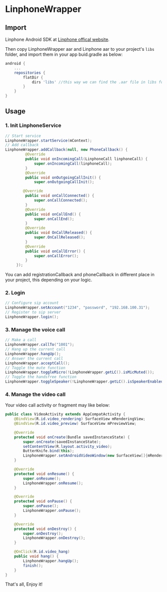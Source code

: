 # LinphoneWrapper

## Import
Linphone Android SDK at [Linphone offical website](http://www.linphone.org/technical-corner/liblinphone/downloads). 

Then
copy LinphoneWrapper aar and Linphone aar to your project's `libs` folder, and import them in your app buid.gradle as below:

```groovy
android {
	...
	repositories {
	    flatDir {
	        dirs 'libs' //this way we can find the .aar file in libs folder
	    }
	}
}


```

## Usage
### 1. Init LinphoneService

```java
// Start service
LinphoneWrapper.startService(mContext);
// Add callback
LinphoneWrapper.addCallback(null, new PhoneCallback() {
         @Override
         public void onIncomingCall(LinphoneCall linphoneCall) {
             super.onIncomingCall(linphoneCall);
         }         
         @Override
         public void onOutgoingCallInit() {
             super.onOutgoingCallInit();

        @Override
         public void onCallConnected() {
             super.onCallConnected();
         }
         @Override
         public void onCallEnd() {
             super.onCallEnd();
         }
         @Override
         public void OnCallReleased() {
             super.OnCallReleased();
         }
         @Override
         public void onCallError() {
             super.onCallError();
         }
     });
```

You can add registrationCallback and phoneCallback in different place in your project, this depending on your logic.

### 2. Login

```java
// Configure sip account
LinphoneWrapper.setAccount("1234", "password", "192.168.100.31");
// Register to sip server
LinphoneWrapper.login();
```

### 3. Manage the voice call

```java
// Make a call
LinphoneWrapper.callTo("1001");
// Hang up the current call
LinphoneWrapper.hangUp();
// Answer the current call
LinphoneWrapper.acceptCall();
// Toggle the mute function
LinphoneWrapper.toggleMicro(!LinphoneWrapper.getLC().isMicMuted());
// Toggle the handsfree function
LinphoneWrapper.toggleSpeaker(!LinphoneWrapper.getLC().isSpeakerEnabled());
```

### 4. Manage the video call

Your video call activity or fragment may like below:

```java
public class VideoActivity extends AppCompatActivity {
    @BindView(R.id.video_rendering) SurfaceView mRenderingView;
    @BindView(R.id.video_preview) SurfaceView mPreviewView;

    @Override
    protected void onCreate(Bundle savedInstanceState) {
        super.onCreate(savedInstanceState);
        setContentView(R.layout.activity_video);
        ButterKnife.bind(this);
        LinphoneWrapper.setAndroidVideoWindow(new SurfaceView[]{mRenderingView}, new SurfaceView[]{mPreviewView});
    }

    @Override
    protected void onResume() {
        super.onResume();
        LinphoneWrapper.onResume();
    }

    @Override
    protected void onPause() {
        super.onPause();
        LinphoneWrapper.onPause();
    }

    @Override
    protected void onDestroy() {
        super.onDestroy();
        LinphoneWrapper.onDestroy();
    }

    @OnClick(R.id.video_hang)
    public void hang() {
        LinphoneWrapper.hangUp();
        finish();
    }
}
```

That's all, Enjoy it!
